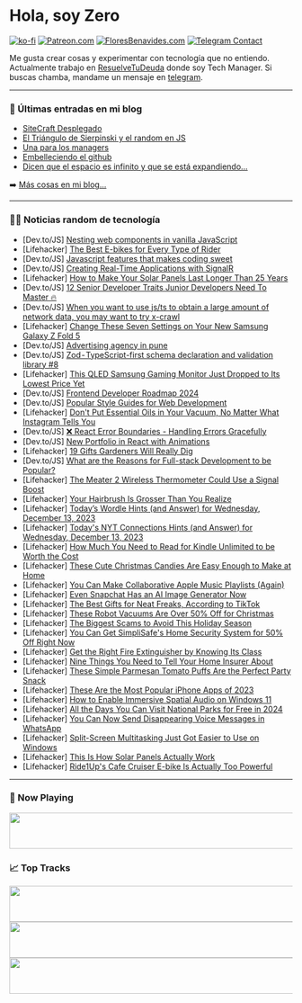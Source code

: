 # Hola, soy Zero

[![ko-fi](https://ko-fi.com/img/githubbutton_sm.svg)](https://ko-fi.com/J3J4N0LUK)
[![Patreon.com](https://img.shields.io/endpoint.svg?url=https%3A%2F%2Fshieldsio-patreon.vercel.app%2Fapi%3Fusername%3Dzerodragon%26type%3Dpatrons&style=for-the-badge)](https://patreon.com/zerodragon)
[![FloresBenavides.com](https://img.shields.io/website?down_message=oops&label=MiBlog&style=for-the-badge&up_message=online&url=https%3A%2F%2Ffloresbenavides.com)](https://floresbenavides.com)
[![Telegram Contact](https://img.shields.io/badge/escr%C3%ADbeme-ZeroDragon-%2326A5E4?style=for-the-badge&logo=telegram)](https://t.me/zerodragon)

Me gusta crear cosas y experimentar con tecnología que no entiendo.
Actualmente trabajo en [ResuelveTuDeuda](http://github.com/resuelve) donde soy Tech Manager.
Si buscas chamba, mandame un mensaje en [telegram](https://t.me/zerodragon).

---

### 📕 Últimas entradas en mi blog
<!-- BLOG-POST-LIST:START -->
- [SiteCraft Desplegado](https://floresbenavides.com/sitecraft-desplegado/)
- [El Triángulo de Sierpinski y el random en JS](https://floresbenavides.com/el-triangulo-de-sierpinski-y-el-random-en-js/)
- [Una para los managers](https://floresbenavides.com/una-para-los-managers/)
- [Embelleciendo el github](https://floresbenavides.com/embelleciendo-el-github/)
- [Dicen que el espacio es infinito y que se está expandiendo…](https://floresbenavides.com/dicen-que-el-espacio-es-infinito-y-que-se-esta-expandiendo/)
<!-- BLOG-POST-LIST:END -->

➡️ [Más cosas en mi blog...](https://floresbenavides.com)

---

### 👨‍💻 Noticias random de tecnología
<!-- TECH-POSTS:START -->
- [Dev.to/JS] [Nesting web components in vanilla JavaScript](https://dev.to/logrocket/nesting-web-components-in-vanilla-javascript-hhb)
- [Lifehacker] [The Best E-bikes for Every Type of Rider](https://lifehacker.com/tech/the-best-e-bikes)
- [Dev.to/JS] [Javascript features that makes coding sweet](https://dev.to/masekere/javascript-features-that-makes-coding-sweet-c4a)
- [Dev.to/JS] [Creating Real-Time Applications with SignalR](https://dev.to/shegzee/creating-real-time-applications-with-signalr-1k14)
- [Lifehacker] [How to Make Your Solar Panels Last Longer Than 25 Years](https://lifehacker.com/tech/make-your-solar-panels-last-longer)
- [Dev.to/JS] [12 Senior Developer Traits Junior Developers Need To Master 🔥](https://dev.to/dragosnedelcu/12-senior-developer-traits-junior-developers-need-to-master-285m)
- [Dev.to/JS] [When you want to use js/ts to obtain a large amount of network data, you may want to try x-crawl](https://dev.to/coderhxl/when-you-want-to-use-jsts-to-obtain-a-large-amount-of-network-data-you-may-want-to-try-x-crawl-4g8c)
- [Lifehacker] [Change These Seven Settings on Your New Samsung Galaxy Z Fold 5](https://lifehacker.com/tech/samsung-galaxy-z-fold-5-settings)
- [Dev.to/JS] [Advertising agency in pune](https://dev.to/brandnbusiness/advertising-agency-in-pune-b20)
- [Dev.to/JS] [Zod - TypeScript-first schema declaration and validation library #8](https://dev.to/nhannguyendevjs/zod-typescript-first-schema-declaration-and-validation-library-8-26jk)
- [Lifehacker] [This QLED Samsung Gaming Monitor Just Dropped to Its Lowest Price Yet](https://lifehacker.com/tech/samsung-qled-g9-gaming-monitor-sale)
- [Dev.to/JS] [Frontend Developer Roadmap 2024](https://dev.to/bhylucom/frontend-developer-roadmap-2024-5hl0)
- [Dev.to/JS] [Popular Style Guides for Web Development](https://dev.to/vlad_sha/popular-style-guides-for-web-development-1nip)
- [Lifehacker] [Don&#39;t Put Essential Oils in Your Vacuum, No Matter What Instagram Tells You](https://lifehacker.com/home/dont-put-essential-oils-in-your-vacuum)
- [Dev.to/JS] [❌ React Error Boundaries - Handling Errors Gracefully](https://dev.to/refine/react-error-boundaries-handling-errors-gracefully-5c77)
- [Dev.to/JS] [New Portfolio in React with Animations](https://dev.to/pedrorfpacheco/new-portfolio-in-react-with-animations-1bb)
- [Lifehacker] [19 Gifts Gardeners Will Really Dig](https://lifehacker.com/home/best-gifts-for-gardeners)
- [Dev.to/JS] [What are the Reasons for Full-stack Development to be Popular?](https://dev.to/redapplekolkata/what-are-the-reasons-for-full-stack-development-to-be-popular-25mb)
- [Lifehacker] [The Meater 2 Wireless Thermometer Could Use a Signal Boost](https://lifehacker.com/tech/meater-2-wireless-thermometer-review)
- [Lifehacker] [Your Hairbrush Is Grosser Than You Realize](https://lifehacker.com/health/how-to-clean-hairbrush)
- [Lifehacker] [Today’s Wordle Hints &lpar;and Answer&rpar; for Wednesday, December 13, 2023](https://lifehacker.com/entertainment/wordle-answer-today-december-13-2023)
- [Lifehacker] [Today&#39;s NYT Connections Hints &lpar;and Answer&rpar; for Wednesday, December 13, 2023](https://lifehacker.com/entertainment/nyt-connections-answer-today-december-13-2023)
- [Lifehacker] [How Much You Need to Read for Kindle Unlimited to be Worth the Cost](https://lifehacker.com/tech/how-much-does-kindle-unlimited-cost-and-is-it-worth-it)
- [Lifehacker] [These Cute Christmas Candies Are Easy Enough to Make at Home](https://lifehacker.com/food-drink/best-nonpareil-recipe)
- [Lifehacker] [You Can Make Collaborative Apple Music Playlists &lpar;Again&rpar;](https://lifehacker.com/tech/how-to-create-shared-apple-music-playlists)
- [Lifehacker] [Even Snapchat Has an AI Image Generator Now](https://lifehacker.com/tech/snapchat-ai-image-generator)
- [Lifehacker] [The Best Gifts for Neat Freaks, According to TikTok](https://lifehacker.com/home/tiktok-approved-gifts-for-neat-freaks)
- [Lifehacker] [These Robot Vacuums Are Over 50% Off for Christmas](https://lifehacker.com/home/robot-vacuums-gift-guide)
- [Lifehacker] [The Biggest Scams to Avoid This Holiday Season](https://lifehacker.com/tech/biggest-online-scams-holiday-season)
- [Lifehacker] [You Can Get SimpliSafe&#39;s Home Security System for 50% Off Right Now](https://lifehacker.com/tech/simplisafe-home-security-system-50-percent-off-deal50-off)
- [Lifehacker] [Get the Right Fire Extinguisher by Knowing Its Class](https://lifehacker.com/home/types-of-fire-extinguishers)
- [Lifehacker] [Nine Things You Need to Tell Your Home Insurer About](https://lifehacker.com/money/home-renovations-that-lower-or-raise-insurance-rates)
- [Lifehacker] [These Simple Parmesan Tomato Puffs Are the Perfect Party Snack](https://lifehacker.com/food-drink/parmesan-tomato-puffs-party-appetizer-recipe)
- [Lifehacker] [These Are the Most Popular iPhone Apps of 2023](https://lifehacker.com/tech/the-most-popular-iphone-apps)
- [Lifehacker] [How to Enable Immersive Spatial Audio on Windows 11](https://lifehacker.com/tech/enable-spatial-audio-windows-11)
- [Lifehacker] [All the Days You Can Visit National Parks for Free in 2024](https://lifehacker.com/travel/national-park-trips-free-days)
- [Lifehacker] [You Can Now Send Disappearing Voice Messages in WhatsApp](https://lifehacker.com/how-to-send-disappearing-voice-messages-in-whatsapp-1850941975)
- [Lifehacker] [Split-Screen Multitasking Just Got Easier to Use on Windows](https://lifehacker.com/tech/how-to-use-split-screen-multitasking-on-windows)
- [Lifehacker] [This Is How Solar Panels Actually Work](https://lifehacker.com/tech/how-solar-panels-work)
- [Lifehacker] [Ride1Up&#39;s Cafe Cruiser E-bike Is Actually Too Powerful](https://lifehacker.com/tech/ride1ups-cafe-cruiser-review)<!-- TECH-POSTS:END -->

---

### 🎵 Now Playing
<a href="https://spotify-now-playing-dun.vercel.app/now-playing?open"><img src="https://spotify-now-playing-dun.vercel.app/now-playing" width="540" height="64"></a>

### 📈 Top Tracks
<a href="https://spotify-now-playing-dun.vercel.app/top-tracks?i=1&open"><img src="https://spotify-now-playing-dun.vercel.app/top-tracks?i=1" width="540" height="64"></a>
<a href="https://spotify-now-playing-dun.vercel.app/top-tracks?i=2&open"><img src="https://spotify-now-playing-dun.vercel.app/top-tracks?i=2" width="540" height="64"></a>
<a href="https://spotify-now-playing-dun.vercel.app/top-tracks?i=3&open"><img src="https://spotify-now-playing-dun.vercel.app/top-tracks?i=3" width="540" height="64"></a>
